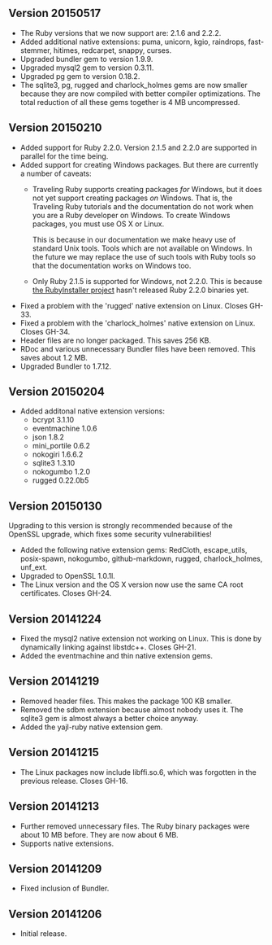 ## Version 20150517

 * The Ruby versions that we now support are: 2.1.6 and 2.2.2.
 * Added additional native extensions: puma, unicorn, kgio, raindrops, fast-stemmer, hitimes, redcarpet, snappy, curses.
 * Upgraded bundler gem to version 1.9.9.
 * Upgraded mysql2 gem to version 0.3.11.
 * Upgraded pg gem to version 0.18.2.
 * The sqlite3, pg, rugged and charlock_holmes gems are now smaller because they are now compiled with better compiler optimizations. The total reduction of all these gems together is 4 MB uncompressed.

## Version 20150210

 * Added support for Ruby 2.2.0. Version 2.1.5 and 2.2.0 are supported in parallel for the time being.
 * Added support for creating Windows packages. But there are currently a number of caveats:
   - Traveling Ruby supports creating packages *for* Windows, but it does not yet support creating packages *on* Windows. That is, the Traveling Ruby tutorials and the documentation do not work when you are a Ruby developer on Windows. To create Windows packages, you must use OS X or Linux.

     This is because in our documentation we make heavy use of standard Unix tools. Tools which are not available on Windows. In the future we may replace the use of such tools with Ruby tools so that the documentation works on Windows too.
   - Only Ruby 2.1.5 is supported for Windows, not 2.2.0. This is because [the RubyInstaller project](http://rubyinstaller.org/) hasn't released Ruby 2.2.0 binaries yet.
 * Fixed a problem with the 'rugged' native extension on Linux. Closes GH-33.
 * Fixed a problem with the 'charlock_holmes' native extension on Linux. Closes GH-34.
 * Header files are no longer packaged. This saves 256 KB.
 * RDoc and various unnecessary Bundler files have been removed. This saves about 1.2 MB.
 * Upgraded Bundler to 1.7.12.

## Version 20150204

 * Added additonal native extension versions:
   - bcrypt 3.1.10
   - eventmachine 1.0.6
   - json 1.8.2
   - mini_portile 0.6.2
   - nokogiri 1.6.6.2
   - sqlite3 1.3.10
   - nokogumbo 1.2.0
   - rugged 0.22.0b5

## Version 20150130

Upgrading to this version is strongly recommended because of the OpenSSL upgrade, which fixes some security vulnerabilities!

 * Added the following native extension gems: RedCloth, escape_utils, posix-spawn, nokogumbo, github-markdown, rugged, charlock_holmes, unf_ext.
 * Upgraded to OpenSSL 1.0.1l.
 * The Linux version and the OS X version now use the same CA root certificates. Closes GH-24.

## Version 20141224

 * Fixed the mysql2 native extension not working on Linux. This is done by dynamically linking against libstdc++. Closes GH-21.
 * Added the eventmachine and thin native extension gems.

## Version 20141219

 * Removed header files. This makes the package 100 KB smaller.
 * Removed the sdbm extension because almost nobody uses it. The sqlite3 gem is almost always a better choice anyway.
 * Added the yajl-ruby native extension gem.

## Version 20141215

 * The Linux packages now include libffi.so.6, which was forgotten in the previous release. Closes GH-16.

## Version 20141213

 * Further removed unnecessary files. The Ruby binary packages were about 10 MB before. They are now about 6 MB.
 * Supports native extensions.

## Version 20141209

 * Fixed inclusion of Bundler.

## Version 20141206

 * Initial release.
